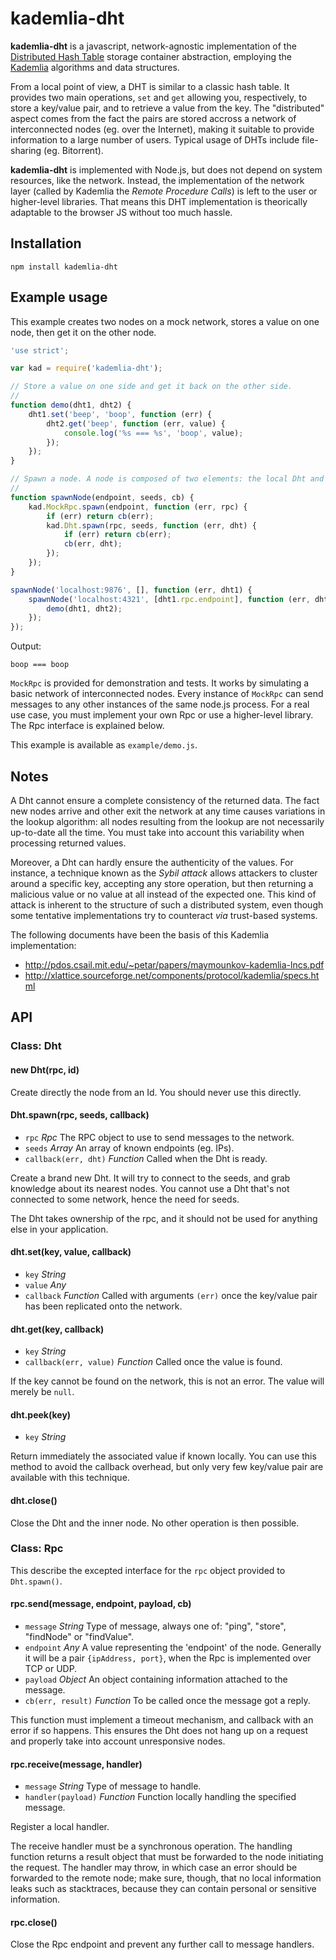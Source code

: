 # kademlia-dht

**kademlia-dht** is a javascript, network-agnostic implementation of the
[Distributed Hash Table](http://en.wikipedia.org/wiki/Distributed_hash_table)
storage container abstraction, employing the
[Kademlia](http://en.wikipedia.org/wiki/Kademlia) algorithms and data
structures.

From a local point of view, a DHT is similar to a classic hash table. It
provides two main operations, `set` and `get` allowing you, respectively,
to store a key/value pair, and to retrieve a value from the key. The
"distributed" aspect comes from the fact the pairs are stored accross a
network of interconnected nodes (eg. over the Internet), making it suitable
to provide information to a large number of users. Typical usage of DHTs
include file-sharing (eg. Bitorrent).

**kademlia-dht** is implemented with Node.js, but does not depend on system
resources, like the network. Instead, the implementation of the network layer
(called by Kademlia the *Remote Procedure Calls*) is left to the user or
higher-level libraries. That means this DHT implementation is theorically
adaptable to the browser JS without too much hassle.

## Installation

    npm install kademlia-dht

## Example usage

This example creates two nodes on a mock network, stores a value on
one node, then get it on the other node.

```js
'use strict';

var kad = require('kademlia-dht');

// Store a value on one side and get it back on the other side.
//
function demo(dht1, dht2) {
    dht1.set('beep', 'boop', function (err) {
        dht2.get('beep', function (err, value) {
            console.log('%s === %s', 'boop', value);
        });
    });
}

// Spawn a node. A node is composed of two elements: the local Dht and the Rpc.
//
function spawnNode(endpoint, seeds, cb) {
    kad.MockRpc.spawn(endpoint, function (err, rpc) {
        if (err) return cb(err);
        kad.Dht.spawn(rpc, seeds, function (err, dht) {
            if (err) return cb(err);
            cb(err, dht);
        });
    });
}

spawnNode('localhost:9876', [], function (err, dht1) {
    spawnNode('localhost:4321', [dht1.rpc.endpoint], function (err, dht2) {
        demo(dht1, dht2);
    });
});
```

Output:

    boop === boop

`MockRpc` is provided for demonstration and tests. It works by simulating a
basic network of interconnected nodes. Every instance of `MockRpc` can send
messages to any other instances of the same node.js process. For a real
use case, you must implement your own Rpc or use a higher-level library. The
Rpc interface is explained below.

This example is available as `example/demo.js`.

## Notes

A Dht cannot ensure a complete consistency of the returned data. The fact new
nodes arrive and other exit the network at any time causes variations in the
lookup algorithm: all nodes resulting from the lookup are not necessarily
up-to-date all the time. You must take into account this variability when
processing returned values.

Moreover, a Dht can hardly ensure the authenticity of the values. For instance,
a technique known as the *Sybil attack* allows attackers to cluster around
a specific key, accepting any store operation, but then returning a malicious
value or no value at all instead of the expected one. This kind of attack
is inherent to the structure of such a distributed system, even though some
tentative implementations try to counteract *via* trust-based systems.

The following documents have been the basis of this Kademlia implementation:

  * http://pdos.csail.mit.edu/~petar/papers/maymounkov-kademlia-lncs.pdf
  * http://xlattice.sourceforge.net/components/protocol/kademlia/specs.html

## API

### Class: Dht

#### new Dht(rpc, id)

Create directly the node from an Id. You should never use this directly.

#### Dht.spawn(rpc, seeds, callback)

  * `rpc` *Rpc* The RPC object to use to send messages to the network.
  * `seeds` *Array* An array of known endpoints (eg. IPs).
  * `callback(err, dht)` *Function* Called when the Dht is ready.

Create a brand new Dht. It will try to connect to the seeds, and grab
knowledge about its nearest nodes. You cannot use a Dht that's not connected
to some network, hence the need for seeds.

The Dht takes ownership of the rpc, and it should not be used for anything
else in your application.

#### dht.set(key, value, callback)

  * `key` *String*
  * `value` *Any*
  * `callback` *Function* Called with arguments `(err)` once the key/value pair
    has been replicated onto the network.

#### dht.get(key, callback)

  * `key` *String*
  * `callback(err, value)` *Function* Called once the value is found.

If the key cannot be found on the network, this is not an error. The value
will merely be `null`.

#### dht.peek(key)

  * `key` *String*

Return immediately the associated value if known locally. You can use this
method to avoid the callback overhead, but only very few key/value pair are
available with this technique.

#### dht.close()

Close the Dht and the inner node. No other operation is then possible.

### Class: Rpc

This describe the excepted interface for the `rpc` object provided to
`Dht.spawn()`.

#### rpc.send(message, endpoint, payload, cb)

  * `message` *String* Type of message, always one of: "ping", "store",
    "findNode" or "findValue".
  * `endpoint` *Any* A value representing the 'endpoint' of the node. Generally
    it will be a pair `{ipAddress, port}`, when the Rpc is implemented over
    TCP or UDP.
  * `payload` *Object* An object containing information attached to the
    message.
  * `cb(err, result)` *Function* To be called once the message got a reply.

This function must implement a timeout mechanism, and callback with an error
if so happens. This ensures the Dht does not hang up on a request and properly
take into account unresponsive nodes.

#### rpc.receive(message, handler)

  * `message` *String* Type of message to handle.
  * `handler(payload)` *Function* Function locally handling the specified
    message.

Register a local handler.

The receive handler must be a synchronous operation. The handling function
returns a result object that must be forwarded to the node initiating the
request. The handler may throw, in which case an error should be forwarded to
the remote node; make sure, though, that no local information leaks such as
stacktraces, because they can contain personal or sensitive information.

#### rpc.close()

Close the Rpc endpoint and prevent any further call to message handlers.


